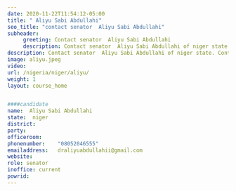 ```yaml
---
date: 2020-11-22T11:54:12-05:00
title: " Aliyu Sabi Abdullahi"
seo_title: "contact senator  Aliyu Sabi Abdullahi"
subheader:
     greeting: Contact senator  Aliyu Sabi Abdullahi 
     description: Contact senator  Aliyu Sabi Abdullahi of niger state. Contact information for senator  Aliyu Sabi Abdullahi includes email address, phone number, and mailing address.
description: Contact senator  Aliyu Sabi Abdullahi of niger state. Contact information for senator  Aliyu Sabi Abdullahi includes email address, phone number, and mailing address.
image: aliyu.jpeg
video: 
url: /nigeria/niger/aliyu/
weight: 1
layout: course_home


####candidate
name:  Aliyu Sabi Abdullahi
state:	niger
district: 
party:	
officeroom:	
phonenumber:	"08052046555"
emailaddress:	draliyuabdullahii@gmail.com
website:	
role: senator
inoffice: current
powrid: 
---
```


